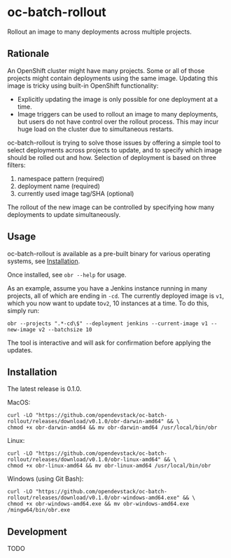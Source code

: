 # oc-batch-rollout

Rollout an image to many deployments across multiple projects.

## Rationale

An OpenShift cluster might have many projects. Some or all of those projects might contain deployments using the same image. Updating this image is tricky using built-in OpenShift functionality:

* Explicitly updating the image is only possible for one deployment at a time.
* Image triggers can be used to rollout an image to many deployments, but users do not have control over the rollout process. This may incur huge load on the cluster due to simultaneous restarts.

oc-batch-rollout is trying to solve those issues by offering a simple tool to select deployments across projects to update, and to specify which image should be rolled out and how. Selection of deployment is based on three filters: 

1. namespace pattern (required)
2. deployment name (required)
3. currently used image tag/SHA (optional)

The rollout of the new image can be controlled by specifying how many deployments to update simultaneously.

## Usage

oc-batch-rollout is available as a pre-built binary for various operating systems, see [Installation](#installation).

Once installed, see `obr --help` for usage.

As an example, assume you have a Jenkins instance running in many projects, all of which are ending in `-cd`. The currently deployed image is `v1`, which you now want to update to`v2`, 10 instances at a time. To do this, simply run:

```
obr --projects ".*-cd\$" --deployment jenkins --current-image v1 --new-image v2 --batchsize 10
```

The tool is interactive and will ask for confirmation before applying the updates.

## Installation

The latest release is 0.1.0.

MacOS:

```
curl -LO "https://github.com/opendevstack/oc-batch-rollout/releases/download/v0.1.0/obr-darwin-amd64" && \
chmod +x obr-darwin-amd64 && mv obr-darwin-amd64 /usr/local/bin/obr
```

Linux:

```
curl -LO "https://github.com/opendevstack/oc-batch-rollout/releases/download/v0.1.0/obr-linux-amd64" && \
chmod +x obr-linux-amd64 && mv obr-linux-amd64 /usr/local/bin/obr
```

Windows (using Git Bash):

```
curl -LO "https://github.com/opendevstack/oc-batch-rollout/releases/download/v0.1.0/obr-windows-amd64.exe" && \
chmod +x obr-windows-amd64.exe && mv obr-windows-amd64.exe /mingw64/bin/obr.exe
```

## Development

TODO
